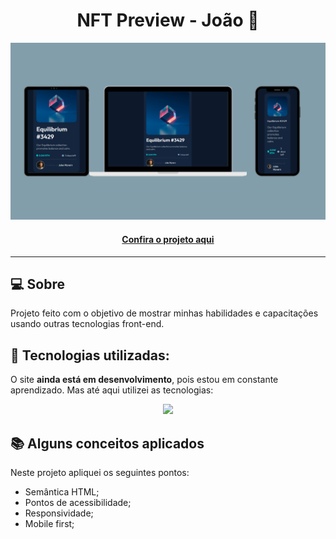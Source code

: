 <h1 align="center">NFT Preview - João 👾</h1>

![Imagem do projeto finalizado](projeto-nft.png)

<h4 align="center"><a href="https://jedev1.github.io/Meu-portifolio/">Confira o projeto aqui</a></h4>

---

## 💻 Sobre

Projeto feito com o objetivo de mostrar minhas habilidades e capacitações usando outras tecnologias front-end.


## 🧠 Tecnologias utilizadas:

O site **ainda está em desenvolvimento**, pois estou em constante aprendizado. Mas até aqui utilizei as tecnologias:

<p align="center">
  <a href="https://github.com/Jedev1">
    <img src="https://skillicons.dev/icons?i=html,css,sass" />
  </a>
</p>

## 📚 Alguns conceitos aplicados

Neste projeto apliquei os seguintes pontos:
+ Semântica HTML;
+ Pontos de acessibilidade;
+ Responsividade;
+ Mobile first;
